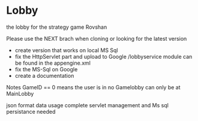 # Lobby
the lobby for the strategy game
Rovshan

Please use the NEXT brach when cloning or looking for the latest version

- create version that works on local  MS Sql
- fix the HttpServlet part and upload to Google /lobbyservice module can be found in the appengine.xml 
- fix the MS-Sql on Google
- create a documentation

Notes 
GameID == 0  means the user is in no Gamelobby can only be at MainLobby 


json format data usage complete servlet management and Ms sql persistance needed
